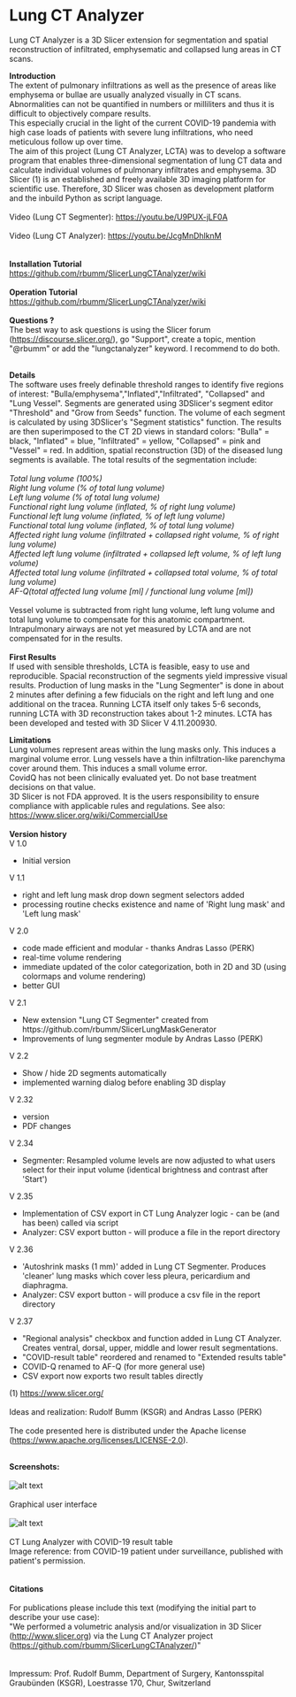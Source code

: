 # Lung CT Analyzer

Lung CT Analyzer is a 3D Slicer extension for segmentation and spatial reconstruction of infiltrated, emphysematic and collapsed lung areas in CT scans. 

<b>Introduction</b><br>
The extent of pulmonary infiltrations as well as the presence of areas like emphysema or bullae are usually analyzed visually in CT scans. 
Abnormalities can not be quantified in numbers or milliliters and thus it is difficult to objectively compare results.  
This especially crucial in the light of the current COVID-19 pandemia with high case loads of patients with severe lung infiltrations, who need meticulous follow up over time.   
The aim of this project (Lung CT Analyzer, LCTA) was to develop a software program that enables three-dimensional segmentation of lung CT data and calculate individual volumes of pulmonary infiltrates and emphysema. 
3D Slicer (1) is an established and freely available 3D imaging platform for scientific use. Therefore, 3D Slicer was chosen as development platform and the inbuild Python as script language.   
<br>
Video (Lung CT Segmenter): https://youtu.be/U9PUX-jLF0A <br>
<br>
Video (Lung CT Analyzer): https://youtu.be/JcgMnDhlknM <br>
<br>
<br>
<b>Installation Tutorial</b><br>
https://github.com/rbumm/SlicerLungCTAnalyzer/wiki
<br>
<br>
<b>Operation Tutorial</b><br>
https://github.com/rbumm/SlicerLungCTAnalyzer/wiki
<br>
<br>
<b>Questions ? </b><br>
The best way to ask questions is using the Slicer forum (https://discourse.slicer.org/), go "Support", create a topic, mention "@rbumm" or add the "lungctanalyzer" keyword. I recommend to do both. 
<br>
<br>

<b>Details</b><br>
The software uses freely definable threshold ranges to identify five regions of interest: "Bulla/emphysema","Inflated","Infiltrated", "Collapsed" and "Lung Vessel". 
Segments are generated using 3DSlicer's segment editor "Threshold" and "Grow from Seeds" function. The volume of each segment is calculated by using 3DSlicer's "Segment statistics" function. 
The results are then superimposed to the CT 2D views in standard colors: "Bulla" = black, "Inflated" = blue, "Infiltrated" = yellow, "Collapsed" = pink and "Vessel" = red. 
In addition, spatial reconstruction (3D) of the diseased lung segments is available. The total results of the segmentation include:<br>
<br>
<i>Total lung volume (100%)<br>
Right lung volume (% of total lung volume)<br>
Left lung volume (% of total lung volume)<br>
Functional right lung volume (inflated, % of right lung volume)<br>
Functional left lung volume (inflated, % of left lung volume)<br>
Functional total lung volume (inflated, % of total lung volume)<br>
Affected right lung volume (infiltrated + collapsed right volume, % of right lung volume)<br>
Affected left lung volume (infiltrated + collapsed left volume, % of left lung volume) <br>
Affected total lung volume (infiltrated + collapsed total volume, % of total lung volume) <br>
AF-Q(total affected lung volume [ml] /  functional lung volume [ml]) <br></i><br>
Vessel volume is subtracted from right lung volume, left lung volume and total lung volume to compensate for this anatomic compartment.
Intrapulmonary airways are not yet measured by LCTA and are not compensated for in the results. <br>
<br>
<b>First Results</b><br>
If used with sensible thresholds, LCTA is feasible, easy to use and reproducible. Spacial reconstruction of the segments yield impressive visual results.  Production of lung masks in the "Lung Segmenter" is done in about 2 minutes after defining a few fiducials on the right and left lung and one additional on the tracea.  Running LCTA itself  only takes 5-6 seconds, running LCTA with 3D reconstruction takes about 1-2  minutes. LCTA has been developed and tested with 3D Slicer V 4.11.200930. 

<b>Limitations</b><br>
Lung volumes represent areas within the lung masks only. This induces a marginal volume error. 
Lung vessels have a thin infiltration-like parenchyma cover around them. This induces a small volume error.  
CovidQ has not been clinically evaluated yet. Do not base treatment decisions on that value.  
3D Slicer is not FDA approved. It is the users responsibility to ensure compliance with applicable rules and regulations. 
See also: https://www.slicer.org/wiki/CommercialUse<br>
<br>
<b>Version history</b><br>
V 1.0<br>
<ul>
<li>Initial version</li>
</ul>
V 1.1<br>
<ul>
<li>right and left lung mask drop down segment selectors added</li>
<li>processing routine checks existence and name of 'Right lung mask' and 'Left lung mask'</li>
</ul>
V 2.0 <br>
<ul>
<li>code made efficient and modular - thanks Andras Lasso (PERK)</li>
<li>real-time volume rendering</li>
<li>immediate updated of the color categorization, both in 2D and 3D (using colormaps and volume rendering)</li>
<li>better GUI</li>
</ul>
V 2.1 <br>
<ul>
<li>New extension "Lung CT Segmenter" created from https://github.com/rbumm/SlicerLungMaskGenerator</li>
<li>Improvements of lung segmenter module by Andras Lasso (PERK)</li>
</ul>
V 2.2 <br>
<ul>
<li>Show / hide 2D segments automatically</li>
<li>implemented warning dialog before enabling 3D display </li>
</ul>
V 2.32 <br>
<ul>
<li>version</li>
<li>PDF changes</li>
</ul>
V 2.34 <br>


<ul>
<li>Segmenter: Resampled volume levels are now adjusted to what users select for their input volume (identical brightness and contrast after 'Start')  </li>
</ul>
V 2.35 <br>
<ul>
<li>Implementation of CSV export in CT Lung Analyzer logic - can be (and has been) called via script</li>
<li>Analyzer: CSV export button - will produce a file in the report directory</li>
</ul>
V 2.36 <br>
<ul>
<li>'Autoshrink masks (1 mm)' added in Lung CT Segmenter. Produces 'cleaner' lung masks which cover less pleura, pericardium and diaphragma. </li>
<li>Analyzer: CSV export button - will produce a csv file in the report directory</li>
</ul>
V 2.37 <br>
<ul>
<li>"Regional analysis" checkbox and function added in Lung CT Analyzer. Creates ventral, dorsal, upper, middle and lower result segmentations. </li>  
<li>"COVID-result table" reordered and renamed to "Extended results table"</li>
<li>COVID-Q renamed to AF-Q (for more general use)</li>
<li>CSV export now exports two result tables directly </li>
</ul>


(1) https://www.slicer.org/
<br>
<br>
Ideas and realization: Rudolf Bumm (KSGR) and Andras Lasso (PERK)<br>
<br>
The code presented here is distributed under the Apache license (https://www.apache.org/licenses/LICENSE-2.0).<br> 
<br>

<b>Screenshots:</b> <br>
<br>
![alt text](https://github.com/rbumm/SlicerLungCTAnalyzer/blob/master/Screenshots/LungCTAnalyzerGUI.jpg?raw=true)
<br>
<br>
Graphical user interface
<br>
<br>
![alt text](https://github.com/rbumm/SlicerLungCTAnalyzer/blob/master/Screenshots/LungCTAnalyzerCovid19Result.jpg?raw=true)
<br>
<br>
CT Lung Analyzer with COVID-19 result table
<br>
Image reference: from COVID-19 patient under surveillance, published with patient's permission.<br>
<br>
<br>
<b>Citations</b><br>
<br>
For publications please include this text (modifying the initial part to describe your use case):<br>
"We performed a volumetric analysis and/or visualization in 3D Slicer (http://www.slicer.org) via the Lung CT Analyzer project (https://github.com/rbumm/SlicerLungCTAnalyzer/)"
<br>
<br>
<br>
Impressum: Prof. Rudolf Bumm, Department of Surgery, Kantonsspital Graubünden (KSGR), Loestrasse 170, Chur, Switzerland
<br>
